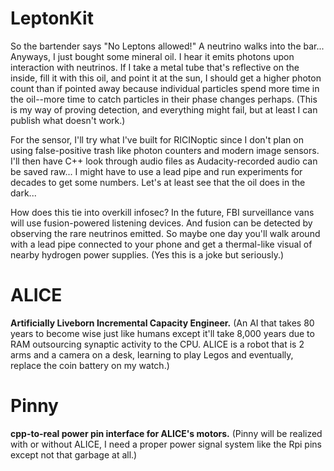 <!--
Projects upcoming on a need-to-show basis.
-->



# LeptonKit

So the bartender says "No Leptons allowed!" A neutrino walks into the bar... Anyways, I just bought some mineral oil. I hear it emits photons upon interaction with neutrinos. If I take a metal tube that's reflective on the inside, fill it with this oil, and point it at the sun, I should get a higher photon count than if pointed away because individual particles spend more time in the oil--more time to catch particles in their phase changes perhaps. (This is my way of proving detection, and everything might fail, but at least I can publish what doesn't work.)

For the sensor, I'll try what I've built for RICINoptic since I don't plan on using false-positive trash like photon counters and modern image sensors. I'll then have C++ look through audio files as Audacity-recorded audio can be saved raw... I might have to use a lead pipe and run experiments for decades to get some numbers. Let's at least see that the oil does in the dark...

How does this tie into overkill infosec? In the future, FBI surveillance vans will use fusion-powered listening devices. And fusion can be detected by observing the rare neutrinos emitted. So maybe one day you'll walk around with a lead pipe connected to your phone and get a thermal-like visual of nearby hydrogen power supplies. (Yes this is a joke but seriously.)

# ALICE

**Artificially Liveborn Incremental Capacity Engineer.** (An AI that takes 80 years to become wise just like humans except it'll take 8,000 years due to RAM outsourcing synaptic activity to the CPU. ALICE is a robot that is 2 arms and a camera on a desk, learning to play Legos and eventually, replace the coin battery on my watch.)

# Pinny

**cpp-to-real power pin interface for ALICE's motors.** (Pinny will be realized with or without ALICE, I need a proper power signal system like the Rpi pins except not that garbage at all.)
